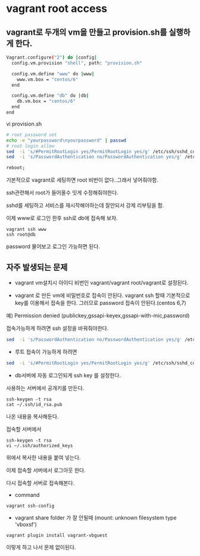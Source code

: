# vagrant root access 

## vagrant로 두개의 vm을 만들고 provision.sh를 실행하게 한다. 
```bash
Vagrant.configure("2") do |config|
  config.vm.provision "shell", path: "provision.sh"

  config.vm.define "www" do |www|
    www.vm.box = "centos/6"
  end

  config.vm.define "db" do |db|
    db.vm.box = "centos/6"
  end
end
```

vi provision.sh 

```bash
# root password set
echo -e "yourpassword\nyourpassword" | passwd
# root login allow
sed  -i 's/#PermitRootLogin yes/PermitRootLogin yes/g' /etc/ssh/sshd_config;
sed  -i 's/PasswordAuthentication no/PasswordAuthentication yes/g' /etc/ssh/sshd_config;

reboot;
```
기본적으로 vagrant로 세팅하면 root 비번이 없다..그래서 넣어줘야함. 

ssh관련해서 root가 들어올수 잇게 수정해줘야한다.

sshd를 세팅하고 서비스를 재시작해야하는데 잘안되서 강제 리부팅을 함. 

이제 www로 로그인 한후 ssh로 db에 접속해 보자. 

```
vagrant ssh www
ssh root@db
```
password 물어보고 로그인 가능하면 된다.

## 자주 발생되는 문제 

* vagrant vm설치시 아이디 비번인 vagrant/vagrant root/vagrant로 설정된다.

* vagrant 로 만든 vm에 비밀번호로 접속이 안된다.
vagrant ssh 할때 기본적으로 key를 이용해서 접속을 한다. 그러므로 password 접속이 안된다.(centos 6,7)

예) Permission denied (publickey,gssapi-keyex,gssapi-with-mic,password)

접속가능하게 하려면 ssh 설정을 바꿔줘야한다. 
```bash
sed  -i 's/PasswordAuthentication no/PasswordAuthentication yes/g' /etc/ssh/sshd_config;
```

* 루트 접속이 가능하게 하려면 
```bash
sed  -i 's/#PermitRootLogin yes/PermitRootLogin yes/g' /etc/ssh/sshd_config;
```

* db서버에 자동 로그인되게  ssh key 를 설정한다.

사용하는 서버에서 공개키를 만든다. 
```
ssh-keygen -t rsa
cat ~/.ssh/id_rsa.pub
```
나온 내용을 복사해둔다. 

접속할 서버에서 
```
ssh-keygen -t rsa
vi ~/.ssh/authorized_keys
```
위에서 복사한 내용을 붙여 넣는다. 

이제 접속할 서버에서 로그아웃 한다.

다시 접속할 서버로 접속해본다. 
 

* command 
```
vagrant ssh-config
```

* vagrant share folder 가 잘 안될때 (mount: unknown filesystem type 'vboxsf')
```
vagrant plugin install vagrant-vbguest
```
이렇게 하고 나서 문제 없이된다.





